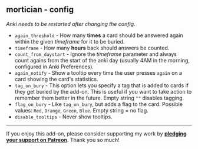 ## mortician - config

*Anki needs to be restarted after changing the config.*

* `again_threshold` - How many **times** a card should be
answered again within the given *timeframe* for it to be buried.
* `timeframe` - How many **hours** back should answers be counted.
* `count_from_daystart` - Ignore the *timeframe* parameter
and always count agains from the start of the
anki day (usually 4AM in the morning, configured in Anki Preferences).
* `again_notify` - Show a tooltip every time the user presses
`again` on a card showing the card's statistics.
* `tag_on_bury` - This option lets you specify a tag
that is added to cards if they get buried by the add-on.
This is useful if you want to take action to remember them better in the future.
Empty string `""` disables tagging.
* `flag_on_bury` - Like `tag_on_bury`, but adds a flag to the card.
Possible values: `Red`, `Orange`, `Green`, `Blue`.
Empty string = no flag.
* `disable_tooltips` - Never show tooltips.

****

If you enjoy this add-on, please consider supporting my work by
**[pledging your support on Patreon](https://www.patreon.com/tatsumoto_ren)**.
Thank you so much!
